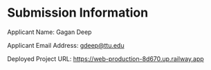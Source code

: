 # Submission Information

Applicant Name: Gagan Deep

Applicant Email Address: gdeep@ttu.edu

Deployed Project URL: https://web-production-8d670.up.railway.app
